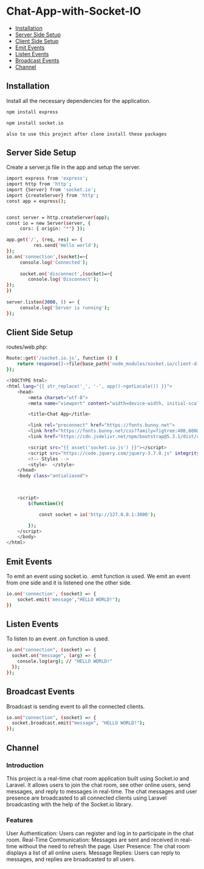 # Chat-App-with-Socket-IO

* [Installation](#installation)
* [Server Side Setup](#server-side-setup)
* [Client Side Setup](#client-side-setup)
* [Emit Events](#emit-events)
* [Listen Events](#listen-events)
* [Broadcast Events](#broadcast-events)
* [Channel](#channel)

## Installation
Install all the necessary dependencies for the application.
```sh
npm install express
```
```sh
npm install socket.io
```
`also to use this project after clone install these packages`
## Server Side Setup
Create a server.js file in the app and setup the server.
```sh
import express from 'express';
import http from 'http';
import {Server} from 'socket.io';
import {createServer} from 'http';
const app = express(); 


const server = http.createServer(app); 
const io = new Server(server, {   
     cors: { origin: "*"} });

app.get('/', (req, res) => {     
          res.send('Hello world');   
});     
io.on('connection',(socket)=>{     
     console.log('Connected');   
     
     socket.on('disconnect',(socket)=>{             
        console.log('Disconnect');     
}); 
})  
     
server.listen(3000, () => {   
     console.log('Server is running'); 
});
```

## Client Side Setup
routes/web.php:
```sh
Route::get('/socket.io.js', function () {
    return response()->file(base_path('node_modules/socket.io/client-dist/socket.io.js'));
});
```

```sh
<!DOCTYPE html>
<html lang="{{ str_replace('_', '-', app()->getLocale()) }}">
    <head>
        <meta charset="utf-8">
        <meta name="viewport" content="width=device-width, initial-scale=1">

        <title>Chat App</title>

        <link rel="preconnect" href="https://fonts.bunny.net">
        <link href="https://fonts.bunny.net/css?family=figtree:400,600&display=swap" rel="stylesheet" />
        <link href="https://cdn.jsdelivr.net/npm/bootstrap@5.3.1/dist/css/bootstrap.min.css" rel="stylesheet" integrity="sha384-4bw+/aepP/YC94hEpVNVgiZdgIC5+VKNBQNGCHeKRQN+PtmoHDEXuppvnDJzQIu9" crossorigin="anonymous">

        <script src="{{ asset('socket.io.js') }}"></script>
        <script src="https://code.jquery.com/jquery-3.7.0.js" integrity="sha256-JlqSTELeR4TLqP0OG9dxM7yDPqX1ox/HfgiSLBj8+kM=" crossorigin="anonymous"></script>
        <!-- Styles -->
        <style>  </style>
    </head>
    <body class="antialiased">
    


    <script>
        $(function(){

            const socket = io('http://127.0.0.1:3000');

        });
    </script>
    </body>
</html>

```
## Emit Events
To emit an event using socket.io. .emit function is used. We emit an event from one side and it is listened one the other side.
```sh
io.on('connection', (socket) => {
    socket.emit('message',"HELLO WORLD!");
})
```
## Listen Events
To listen to an event .on function is used. 
```sh
io.on("connection", (socket) => {
  socket.on("message", (arg) => {
    console.log(arg); // "HELLO WORLD!"
  });
});
```
## Broadcast Events
Broadcast is sending event to all the connected clients. 
```sh
io.on("connection", (socket) => {
  socket.broadcast.emit("message", "HELLO WORLD!");
});
```

## Channel

### Introduction
This project is a real-time chat room application built using Socket.io and Laravel. It allows users to join the chat room, see other online users, send messages, and reply to messages in real-time. The chat messages and user presence are broadcasted to all connected clients using Laravel broadcasting with the help of the Socket.io library.

### Features

User Authentication: Users can register and log in to participate in the chat room.
Real-Time Communication: Messages are sent and received in real-time without the need to refresh the page.
User Presence: The chat room displays a list of all online users.
Message Replies: Users can reply to messages, and replies are broadcasted to all users.
